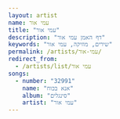 ```yaml
---
layout: artist
name: עמי אור
title: "עמי אור"
description: "דף האמן עמי אור"
keywords: "שירים, מוזיקה, עמי אור"
permalink: /artists/עמי-אור/
redirect_from:
  - /artists/list/עמי אור
songs:
  - number: "32991"
    name: "אנא בכוח"
    album: "סינגלים"
    artist: "עמי אור"
---
```

